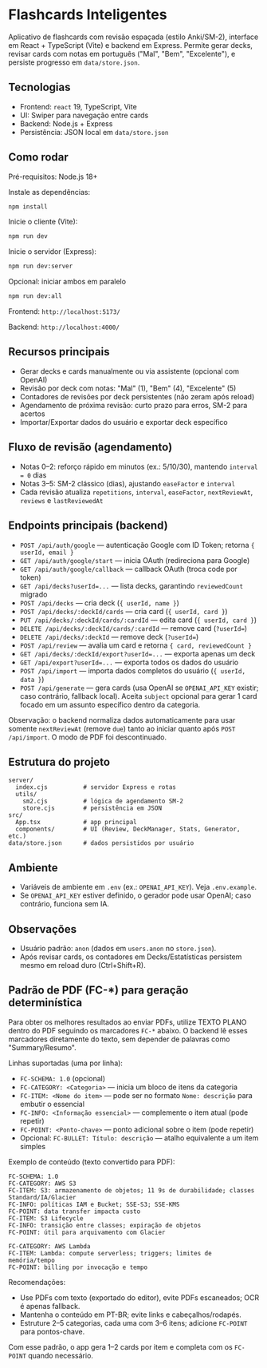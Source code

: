 # Flashcards Inteligentes

Aplicativo de flashcards com revisão espaçada (estilo Anki/SM-2), interface em React + TypeScript (Vite) e backend em Express. Permite gerar decks, revisar cards com notas em português ("Mal", "Bem", "Excelente"), e persiste progresso em `data/store.json`.

## Tecnologias
- Frontend: `react` 19, TypeScript, Vite
- UI: Swiper para navegação entre cards
- Backend: Node.js + Express
- Persistência: JSON local em `data/store.json`

## Como rodar
Pré-requisitos: Node.js 18+

Instale as dependências:

```bash
npm install
```

Inicie o cliente (Vite):

```bash
npm run dev
```

Inicie o servidor (Express):

```bash
npm run dev:server
```

Opcional: iniciar ambos em paralelo

```bash
npm run dev:all
```

Frontend: `http://localhost:5173/`

Backend: `http://localhost:4000/`

## Recursos principais
- Gerar decks e cards manualmente ou via assistente (opcional com OpenAI)
- Revisão por deck com notas: "Mal" (1), "Bem" (4), "Excelente" (5)
- Contadores de revisões por deck persistentes (não zeram após reload)
- Agendamento de próxima revisão: curto prazo para erros, SM-2 para acertos
- Importar/Exportar dados do usuário e exportar deck específico

## Fluxo de revisão (agendamento)
- Notas 0–2: reforço rápido em minutos (ex.: 5/10/30), mantendo `interval = 0` dias
- Notas 3–5: SM-2 clássico (dias), ajustando `easeFactor` e `interval`
 - Cada revisão atualiza `repetitions`, `interval`, `easeFactor`, `nextReviewAt`, `reviews` e `lastReviewedAt`

## Endpoints principais (backend)
- `POST /api/auth/google` — autenticação Google com ID Token; retorna `{ userId, email }`
- `GET /api/auth/google/start` — inicia OAuth (redireciona para Google)
- `GET /api/auth/google/callback` — callback OAuth (troca code por token)
- `GET /api/decks?userId=...` — lista decks, garantindo `reviewedCount` migrado
- `POST /api/decks` — cria deck (`{ userId, name }`)
- `POST /api/decks/:deckId/cards` — cria card (`{ userId, card }`)
- `PUT /api/decks/:deckId/cards/:cardId` — edita card (`{ userId, card }`)
- `DELETE /api/decks/:deckId/cards/:cardId` — remove card (`?userId=`)
- `DELETE /api/decks/:deckId` — remove deck (`?userId=`)
- `POST /api/review` — avalia um card e retorna `{ card, reviewedCount }`
- `GET /api/decks/:deckId/export?userId=...` — exporta apenas um deck
- `GET /api/export?userId=...` — exporta todos os dados do usuário
- `POST /api/import` — importa dados completos do usuário (`{ userId, data }`)
 - `POST /api/generate` — gera cards (usa OpenAI se `OPENAI_API_KEY` existir; caso contrário, fallback local). Aceita `subject` opcional para gerar 1 card focado em um assunto específico dentro da categoria.

Observação: o backend normaliza dados automaticamente para usar somente `nextReviewAt` (remove `due`) tanto ao iniciar quanto após `POST /api/import`. O modo de PDF foi descontinuado.

## Estrutura do projeto
```
server/
  index.cjs          # servidor Express e rotas
  utils/
    sm2.cjs          # lógica de agendamento SM-2
    store.cjs        # persistência em JSON
src/
  App.tsx            # app principal
  components/        # UI (Review, DeckManager, Stats, Generator, etc.)
data/store.json      # dados persistidos por usuário
```

## Ambiente
- Variáveis de ambiente em `.env` (ex.: `OPENAI_API_KEY`). Veja `.env.example`.
- Se `OPENAI_API_KEY` estiver definido, o gerador pode usar OpenAI; caso contrário, funciona sem IA.

## Observações
- Usuário padrão: `anon` (dados em `users.anon` no `store.json`).
- Após revisar cards, os contadores em Decks/Estatísticas persistem mesmo em reload duro (Ctrl+Shift+R).

## Padrão de PDF (FC-*) para geração determinística
Para obter os melhores resultados ao enviar PDFs, utilize TEXTO PLANO dentro do PDF seguindo os marcadores `FC-*` abaixo. O backend lê esses marcadores diretamente do texto, sem depender de palavras como "Summary/Resumo".

Linhas suportadas (uma por linha):
- `FC-SCHEMA: 1.0` (opcional)
- `FC-CATEGORY: <Categoria>` — inicia um bloco de itens da categoria
- `FC-ITEM: <Nome do item>` — pode ser no formato `Nome: descrição` para embutir o essencial
- `FC-INFO: <Informação essencial>` — complemente o item atual (pode repetir)
- `FC-POINT: <Ponto-chave>` — ponto adicional sobre o item (pode repetir)
- Opcional: `FC-BULLET: Título: descrição` — atalho equivalente a um item simples

Exemplo de conteúdo (texto convertido para PDF):
```
FC-SCHEMA: 1.0
FC-CATEGORY: AWS S3
FC-ITEM: S3: armazenamento de objetos; 11 9s de durabilidade; classes Standard/IA/Glacier
FC-INFO: políticas IAM e Bucket; SSE-S3; SSE-KMS
FC-POINT: data transfer impacta custo
FC-ITEM: S3 Lifecycle
FC-INFO: transição entre classes; expiração de objetos
FC-POINT: útil para arquivamento com Glacier

FC-CATEGORY: AWS Lambda
FC-ITEM: Lambda: compute serverless; triggers; limites de memória/tempo
FC-POINT: billing por invocação e tempo
```

Recomendações:
- Use PDFs com texto (exportado do editor), evite PDFs escaneados; OCR é apenas fallback.
- Mantenha o conteúdo em PT-BR; evite links e cabeçalhos/rodapés.
- Estruture 2–5 categorias, cada uma com 3–6 itens; adicione `FC-POINT` para pontos-chave.

Com esse padrão, o app gera 1–2 cards por item e completa com os `FC-POINT` quando necessário.